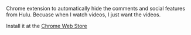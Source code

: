 Chrome extension to automatically hide the comments and social features from Hulu.
Becuase when I watch videos, I just want the videos.

Install it at the [Chrome Web Store](https://chrome.google.com/webstore/detail/cneinhcbaogmbfcnadgjohnibpoabmej)
